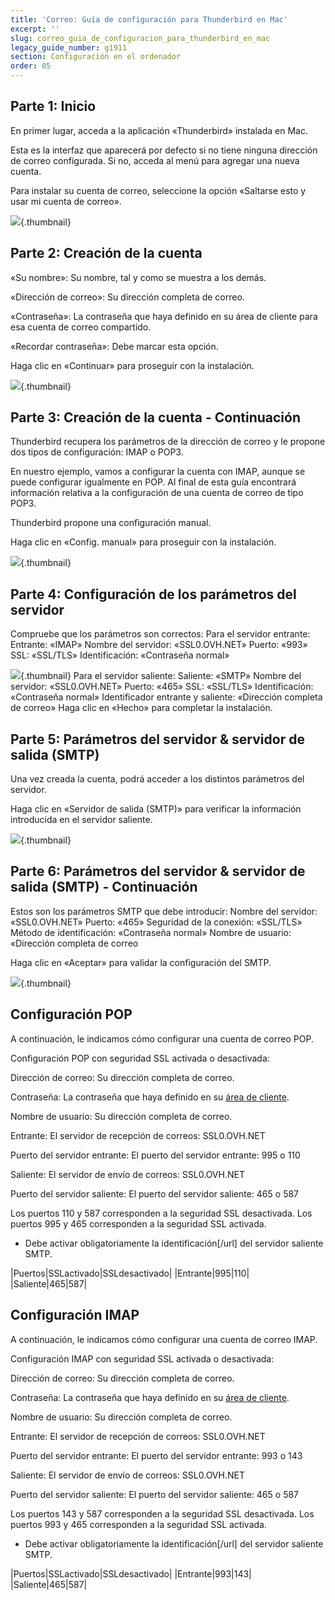 ```yaml
---
title: 'Correo: Guía de configuración para Thunderbird en Mac'
excerpt: ''
slug: correo_guia_de_configuracion_para_thunderbird_en_mac
legacy_guide_number: g1911
section: Configuración en el ordenador
order: 05
---
```



## Parte 1: Inicio
En primer lugar, acceda a la aplicación «Thunderbird» instalada en Mac. 

Esta es la interfaz que aparecerá por defecto si no tiene ninguna dirección de correo configurada. Si no, acceda al menú para agregar una nueva cuenta. 

Para instalar su cuenta de correo, seleccione la opción «Saltarse esto y usar mi cuenta de correo».

![](images/img_2856.jpg){.thumbnail}


## Parte 2: Creación de la cuenta
«Su nombre»: Su nombre, tal y como se muestra a los demás.

«Dirección de correo»: Su dirección completa de correo. 

«Contraseña»: La contraseña que haya definido en su área de cliente para esa cuenta de correo compartido.

«Recordar contraseña»: Debe marcar esta opción. 

Haga clic en «Continuar» para proseguir con la instalación.

![](images/img_2857.jpg){.thumbnail}


## Parte 3: Creación de la cuenta - Continuación
Thunderbird recupera los parámetros de la dirección de correo y le propone dos tipos de configuración: IMAP o POP3.

En nuestro ejemplo, vamos a configurar la cuenta con IMAP, aunque se puede configurar igualmente en POP. Al final de esta guía encontrará información relativa a la configuración de una cuenta de correo de tipo POP3. 

Thunderbird propone una configuración manual. 

Haga clic en «Config. manual» para proseguir con la instalación.

![](images/img_2858.jpg){.thumbnail}


## Parte 4: Configuración de los parámetros del servidor
Compruebe que los parámetros son correctos:
Para el servidor entrante:
Entrante: «IMAP»
Nombre del servidor: «SSL0.OVH.NET»
Puerto: «993»
SSL: «SSL/TLS»
Identificación: «Contraseña normal»

![](images/img_2859.jpg){.thumbnail}
Para el servidor saliente:
Saliente: «SMTP»
Nombre del servidor: «SSL0.OVH.NET»
Puerto: «465»
SSL: «SSL/TLS»
Identificación: «Contraseña normal»
Identificador entrante y saliente: «Dirección completa de correo»
Haga clic en «Hecho» para completar la instalación.


## Parte 5: Parámetros del servidor & servidor de salida (SMTP)
Una vez creada la cuenta, podrá acceder a los distintos parámetros del servidor. 

Haga clic en «Servidor de salida (SMTP)» para verificar la información introducida en el servidor saliente.

![](images/img_2860.jpg){.thumbnail}


## Parte 6: Parámetros del servidor & servidor de salida (SMTP) - Continuación
Estos son los parámetros SMTP que debe introducir:
Nombre del servidor: «SSL0.OVH.NET»
Puerto: «465»
Seguridad de la conexión: «SSL/TLS»
Método de identificación: «Contraseña normal»
Nombre de usuario: «Dirección completa de correo

Haga clic en «Aceptar» para validar la configuración del SMTP.

![](images/img_2861.jpg){.thumbnail}


## Configuración POP
A continuación, le indicamos cómo configurar una cuenta de correo POP.

Configuración POP con seguridad SSL activada o desactivada:

Dirección de correo: Su dirección completa de correo.

Contraseña: La contraseña que haya definido en su [área de cliente](https://www.ovh.com/auth/?action=gotomanager&from=https://www.ovh.es/&ovhSubsidiary=es).

Nombre de usuario: Su dirección completa de correo.

Entrante: El servidor de recepción de correos: SSL0.OVH.NET

Puerto del servidor entrante: El puerto del servidor entrante: 995 o 110

Saliente: El servidor de envío de correos: SSL0.OVH.NET

Puerto del servidor saliente: El puerto del servidor saliente: 465 o 587

Los puertos 110 y 587 corresponden a la seguridad SSL desactivada.
Los puertos 995 y 465 corresponden a la seguridad SSL activada.


- Debe activar obligatoriamente la identificación[/url] del servidor saliente SMTP.


|Puertos|SSLactivado|SSLdesactivado|
|Entrante|995|110|
|Saliente|465|587|




## Configuración IMAP
A continuación, le indicamos cómo configurar una cuenta de correo IMAP.

Configuración IMAP con seguridad SSL activada o desactivada:

Dirección de correo: Su dirección completa de correo.

Contraseña: La contraseña que haya definido en su [área de cliente](https://www.ovh.com/auth/?action=gotomanager&from=https://www.ovh.es/&ovhSubsidiary=es).

Nombre de usuario: Su dirección completa de correo.

Entrante: El servidor de recepción de correos: SSL0.OVH.NET

Puerto del servidor entrante: El puerto del servidor entrante: 993 o 143

Saliente: El servidor de envío de correos: SSL0.OVH.NET

Puerto del servidor saliente: El puerto del servidor saliente: 465 o 587

Los puertos 143 y 587 corresponden a la seguridad SSL desactivada.
Los puertos 993 y 465 corresponden a la seguridad SSL activada.


- Debe activar obligatoriamente la identificación[/url] del servidor saliente SMTP.


|Puertos|SSLactivado|SSLdesactivado|
|Entrante|993|143|
|Saliente|465|587|



